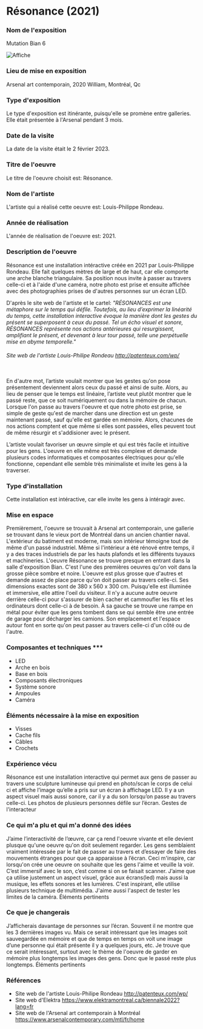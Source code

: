 
# Résonance (2021)

### Nom de l'exposition
Mutation Bian 6

![Affiche]()

### Lieu de mise en exposition
Arsenal art contemporain, 2020 William, Montréal, Qc


### Type d'exposition
Le type d'exposition est itinérante, puisqu'elle se promène entre galleries. Elle était présentée à l'Arsenal pendant 3 mois.


### Date de la visite
La date de la visite était le 2 février 2023.


### Titre de l'oeuvre
Le titre de l'oeuvre choisit est: Résonance.


### Nom de l'artiste
L'artiste qui a réalisé cette oeuvre est: Louis-Philippe Rondeau.


### Année de réalisation
L'année de réalisation de l'oeuvre est: 2021.


### Description de l'oeuvre

Résonance est une installation intéractive créée en 2021 par Louis-Philippe Rondeau. Elle fait quelques mètres de large et de haut, car elle comporte une arche  blanche triangulaire. Sa position nous invite à passer au travers celle-ci et à l'aide d'une caméra, notre photo est prise et ensuite affichée avec des photographies prises de d'autres personnes sur un écran LED.

D'après le site web de l'artiste et le cartel: <i>"RÉSONANCES est une métaphore sur le temps qui défile. Toutefois, au lieu d’exprimer la linéarité du temps, cette installation interactive évoque la manière dont les gestes du présent se superposent à ceux du passé. Tel un écho visuel et sonore, RÉSONANCES représente nos actions antérieures qui resurgissent, amplifiant le présent, et devenant à leur tour passé, telle une perpétuelle mise en abyme temporelle."</i> 
###### Site web de l'artiste Louis-Philipe Rondeau http://patenteux.com/wp/
<br>
En d'autre mot, l’artiste voulait montrer que les gestes qu'on pose présentement deviennent alors ceux du passé et ainsi de suite. Alors, au lieu de penser que le temps est linéaire, l’artiste veut plutôt montrer que le passé reste, que ce soit numériquement ou dans la mémoire de chacun. Lorsque l'on passe au travers l'oeuvre et que notre photo est prise, se simple de geste qu'est de marcher dans une direction est un geste maintenant passé, sauf qu'elle est gardée en mémoire. Alors, chacunes de nos actions comptent et que même si elles sont passées, elles peuvent tout de même résurgir et s'addisioner avec le présent. 

L’artiste voulait favoriser un œuvre simple et qui est très facile et intuitive pour les gens. L'oeuvre en elle même est très complexe et demande plusieurs codes informatiques et composantes électriques pour qu'elle fonctionne, cependant elle semble très minimaliste et invite les gens à la traverser. 


### Type d'installation
Cette installation est intéractive, car elle invite les gens à intéragir avec.


### Mise en espace
Premièrement, l'oeuvre se trouvait à Arsenal art contemporain, une gallerie se trouvant dans le vieux port de Montréal dans un ancien chantier naval. L'extérieur du batiment est moderne, mais son intérieur témoigne tout de même d'un passé industriel. Même si l'intérieur a été rénové entre temps, il y a des traces industriels de par les hauts plafonds et les différents tuyauxs et machineries. L'oeuvre Résonance se trouve presque en entrant dans la salle d'exposition Bian. C'est l'une des premières oeuvres qu'on voit dans la grosse pièce sombre et noire. L'oeuvre est plus grosse que d'autres et demande assez de place parce qu'on doit passer au travers celle-ci. Ses dimensions exactes sont de 380 x 560 x 300 cm. Puisqu'elle est illuminée et immersive, elle attire l'oeil du visiteur. Il n'y a aucune autre oeuvre derrière celle-ci pour s'assurer de bien cacher et cammoufler les fils et les ordinateurs dont celle-ci à de besoin. À sa gauche se trouve une rampe en métal pour éviter que les gens tombent dans se qui semble être une entrée de garage pour décharger les camions. Son emplacement et l'espace autour font en sorte qu'on peut passer au travers celle-ci d'un côté ou de l'autre.


### Composantes et techniques ***
- LED
- Arche en bois
- Base en bois
- Composants électroniques
- Système sonore
- Ampoules
- Caméra 


### Éléments nécessaire à la mise en exposition
- Visses
- Cache fils
- Câbles
- Crochets


### Expérience vécu
Résonance est une installation interactive qui permet aux gens de passer au travers une sculpture lumineuse qui prend en photo/scan le corps de celui ci et affiche l’image qu’elle a pris sur un écran à affichage LED. Il y a un aspect visuel mais aussi sonore, car il y a du son lorsqu’on passe au travers celle-ci. Les photos de plusieurs personnes défile sur l’écran. Gestes de l'interacteur


### Ce qui m'a plu et qui m'a donné des idées
J’aime l’interactivité de l’œuvre, car ça rend l'oeuvre vivante et elle devient plusque qu'une oeuvre qu'on doit seulement regarder. Les gens semblaient vraiment intéressée par le fait de passer au travers et d’essayer de faire des mouvements étranges pour que ça apparaisse à l’écran. Ceci m'inspire, car lorsqu'on crée une oeuvre on souhaite que les gens l'aime et veuille la voir. C’est immersif avec le son, c’est comme si on se faisait scanner. J’aime que ça utilise justement un aspect visuel, grâce aux écrans(led) mais aussi la musique, les effets sonores et les lumières. C'est inspirant, elle utilise plusieurs technique de multimédia. J'aime aussi l'aspect de tester les limites de la caméra. Éléments pertinents


### Ce que je changerais
J’afficherais davantage de personnes sur l’écran. Souvent il ne montre que les 3 dernières images vu. Mais ce serait intéressant que les images soit sauvegardée en mémoire et que de temps en temps on voit une image d’une personne qui était présente il y a quelques jours, etc. Je trouve que ce serait intéressant, surtout avec le thème de l'oeuvre de garder en mémoire plus longtemps les images des gens. Donc que le passé reste plus longtemps. Éléments pertinents

### Références
- Site web de l'artiste Louis-Philipe Rondeau http://patenteux.com/wp/
- Site web d'Elektra https://www.elektramontreal.ca/biennale2022?lang=fr
- Site web de l'Arsenal art contemporain à Montréal https://www.arsenalcontemporary.com/mtl/fr/home
